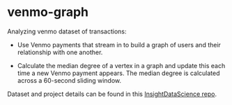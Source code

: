 # venmo-graph

Analyzing venmo dataset of transactions:

- Use Venmo payments that stream in to build a graph of users and their relationship with one another.

- Calculate the median degree of a vertex in a graph and update this each time a new Venmo payment appears. The median degree is calculated across a 60-second sliding window.

Dataset and project details can be found in this [InsightDataScience repo](https://github.com/InsightDataScience/coding-challenge).
